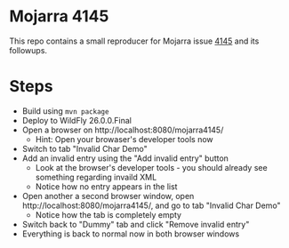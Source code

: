# Mojarra 4145

This repo contains a small reproducer for Mojarra issue [4145](https://github.com/eclipse-ee4j/mojarra/issues/4145) and
its followups.
                               
# Steps

* Build using `mvn package`
* Deploy to WildFly 26.0.0.Final
* Open a browser on http://localhost:8080/mojarra4145/
  * Hint: Open your browaser's developer tools now
* Switch to tab "Invalid Char Demo"
* Add an invalid entry using the "Add invalid entry" button
  * Look at the browser's developer tools - you should already see something regarding invaild XML
  * Notice how no entry appears in the list
* Open another a second browser window, open http://localhost:8080/mojarra4145/, and go to tab "Invalid Char Demo"
  * Notice how the tab is completely empty
* Switch back to "Dummy" tab and click "Remove invalid entry"
* Everything is back to normal now in both browser windows
